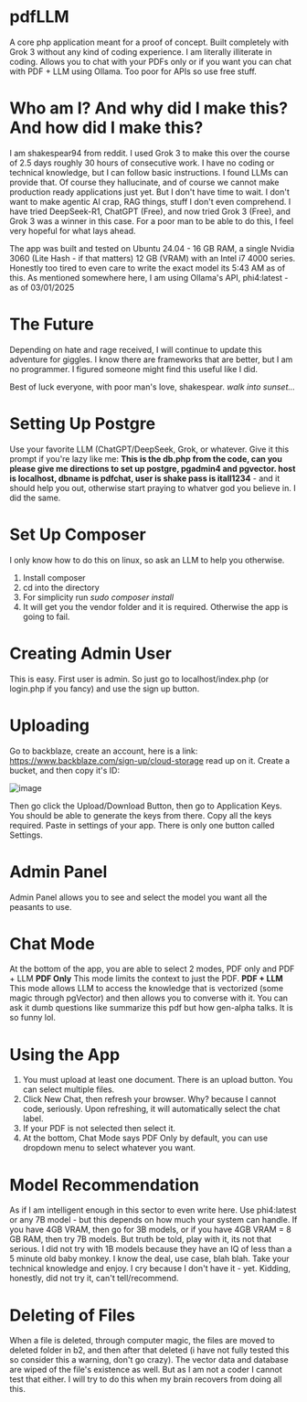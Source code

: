 # pdfLLM
A core php application meant for a proof of concept. Built completely with Grok 3 without any kind of coding experience. I am literally illiterate in coding. Allows you to chat with your PDFs only or if you want you can chat with PDF + LLM using Ollama. Too poor for APIs so use free stuff.

# Who am I? And why did I make this? And how did I make this?
I am shakespear94 from reddit. I used Grok 3 to make this over the course of 2.5 days roughly 30 hours of consecutive work. I have no coding or technical knowledge, but I can follow basic instructions. I found LLMs can provide that. Of course they hallucinate, and of course we cannot make production ready applications just yet. But I don't have time to wait. I don't want to make agentic AI crap, RAG things, stuff I don't even comprehend. I have tried DeepSeek-R1, ChatGPT (Free), and now tried Grok 3 (Free), and Grok 3 was a winner in this case. For a poor man to be able to do this, I feel very hopeful for what lays ahead.

The app was built and tested on Ubuntu 24.04 - 16 GB RAM, a single Nvidia 3060 (Lite Hash - if that matters) 12 GB (VRAM) with an Intel i7 4000 series. Honestly too tired to even care to write the exact model its 5:43 AM as of this. As mentioned somewhere here, I am using Ollama's API, phi4:latest - as of 03/01/2025

# The Future
Depending on hate and rage received, I will continue to update this adventure for giggles. I know there are frameworks that are better, but I am no programmer. I figured someone might find this useful like I did. 

Best of luck everyone, with poor man's love, shakespear. *walk into sunset...*

# Setting Up Postgre
Use your favorite LLM (ChatGPT/DeepSeek, Grok, or whatever. Give it this prompt if you're lazy like me:
**This is the db.php from the code, can you please give me directions to set up postgre, pgadmin4 and pgvector. host is localhost, dbname is pdfchat, user is shake pass is itall1234** - and it should help you out, otherwise start praying to whatver god you believe in. I did the same.

# Set Up Composer
I only know how to do this on linux, so ask an LLM to help you otherwise.

1. Install composer
2. cd into the directory
3. For simplicity run *sudo composer install*
4. It will get you the vendor folder and it is required. Otherwise the app is going to fail.

# Creating Admin User
This is easy. First user is admin. So just go to localhost/index.php (or login.php if you fancy) and use the sign up button. 

# Uploading
Go to backblaze, create an account, here is a link: https://www.backblaze.com/sign-up/cloud-storage read up on it. Create a bucket, and then copy it's ID:

![image](https://github.com/user-attachments/assets/9dbc696e-8eff-40ac-b0b1-0d87029617a8)

Then go click the Upload/Download Button, then go to Application Keys. You should be able to generate the keys from there. Copy all the keys required. Paste in settings of your app. There is only one button called Settings.

# Admin Panel
Admin Panel allows you to see and select the model you want all the peasants to use.

# Chat Mode
At the bottom of the app, you are able to select 2 modes, PDF only and PDF + LLM
**PDF Only** 
This mode limits the context to just the PDF. 
**PDF + LLM**
This mode allows LLM to access the knowledge that is vectorized (some magic through pgVector) and then allows you to converse with it. You can ask it dumb questions like summarize this pdf but how gen-alpha talks. It is so funny lol.

# Using the App
1. You must upload at least one document. There is an upload button. You can select multiple files.
2. Click New Chat, then refresh your browser. Why? because I cannot code, seriously. Upon refreshing, it will automatically select the chat label.
3. If your PDF is not selected then select it.
4. At the bottom, Chat Mode says PDF Only by default, you can use dropdown menu to select whatever you want.

# Model Recommendation
As if I am intelligent enough in this sector to even write here. Use phi4:latest or any 7B model - but this depends on how much your system can handle. If you have 4GB VRAM, then go for 3B models, or if you have 4GB VRAM = 8 GB RAM, then try 7B models. But truth be told, play with it, its not that serious. I did not try with 1B models because they have an IQ of less than a 5 minute old baby monkey. I know the deal, use case, blah blah. Take your technical knowledge and enjoy. I cry because I don't have it - yet. Kidding, honestly, did not try it, can't tell/recommend.

# Deleting of Files
When a file is deleted, through computer magic, the files are moved to deleted folder in b2, and then after that deleted (i have not fully tested this so consider this a warning, don't go crazy). The vector data and database are wiped of the file's existence as well. But as I am not a coder I cannot test that either. I will try to do this when my brain recovers from doing all this.
